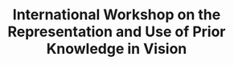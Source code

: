 ---
title: "International Workshop on the Representation and Use of Prior Knowledge in Vision"
year: 2006
pdf_url: "http://perception.inrialpes.fr/wrupkv"
category: "vision"
author_list: "R. Horaud, C. Schnorr, Philip H.S. Torr, J. Tsostsos"
grant: "NULL"
pub_in: "In International Workshop on the Representation and Use of Prior Knowledge in Vision (WRUPKV)"
---